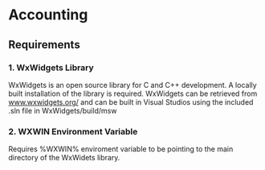# Accounting

## Requirements
### 1. WxWidgets Library
  WxWidgets is an open source library for C and C++ development. A locally built installation of the library is required. WxWidgets can be retrieved from www.wxwidgets.org/ and can be built in Visual Studios using the included .sln file in WxWidgets/build/msw
### 2. WXWIN Environment Variable
  Requires %WXWIN% enviroment variable to be pointing to the main directory of the WxWidets library.
